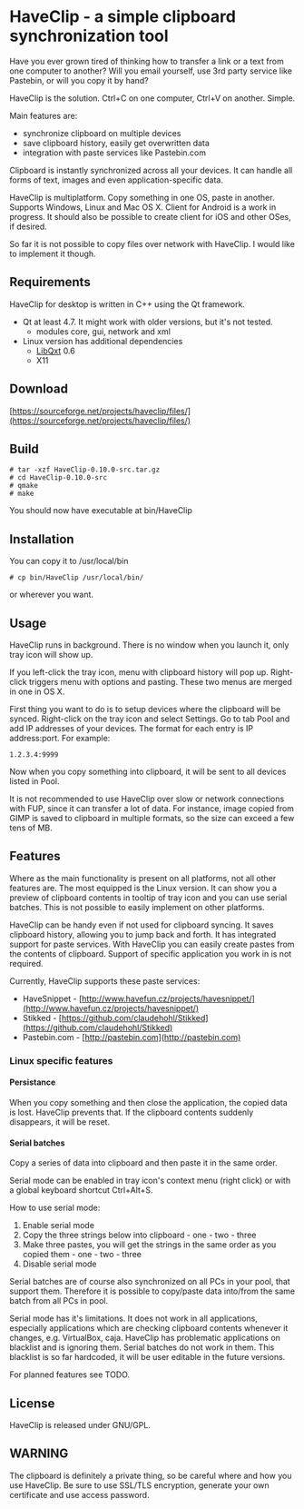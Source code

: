 HaveClip - a simple clipboard synchronization tool
==================================================

Have you ever grown tired of thinking how to transfer a link or a text from one
computer to another? Will you email yourself, use 3rd party service like
Pastebin, or will you copy it by hand?

HaveClip is the solution. Ctrl+C on one computer, Ctrl+V on another. Simple.

Main features are:

 - synchronize clipboard on multiple devices
 - save clipboard history, easily get overwritten data
 - integration with paste services like Pastebin.com

Clipboard is instantly synchronized across all your devices. It can handle all
forms of text, images and even application-specific data.

HaveClip is multiplatform. Copy something in one OS, paste in another.
Supports Windows, Linux and Mac OS X. Client for Android is a work in progress.
It should also be possible to create client for iOS and other OSes, if desired.

So far it is not possible to copy files over network with HaveClip. I would
like to implement it though.

Requirements
------------
HaveClip for desktop is written in C++ using the Qt framework.

 - Qt at least 4.7. It might work with older versions, but it's not tested.
   - modules core, gui, network and xml
 - Linux version has additional dependencies
   - [LibQxt](http://www.libqxt.org/) 0.6
   - X11

Download
--------
[https://sourceforge.net/projects/haveclip/files/](https://sourceforge.net/projects/haveclip/files/)

Build
-----
    # tar -xzf HaveClip-0.10.0-src.tar.gz
    # cd HaveClip-0.10.0-src
    # qmake
    # make

You should now have executable at bin/HaveClip

Installation
------------
You can copy it to /usr/local/bin

    # cp bin/HaveClip /usr/local/bin/

or wherever you want.

Usage
-----
HaveClip runs in background. There is no window when you launch it, only tray
icon will show up.

If you left-click the tray icon, menu with clipboard history will pop up.
Right-click triggers menu with options and pasting. These two menus are merged
in one in OS X.

First thing you want to do is to setup devices where the clipboard will be
synced. Right-click on the tray icon and select Settings. Go to tab Pool
and add IP addresses of your devices. The format for each entry is
IP address:port. For example:

    1.2.3.4:9999

Now when you copy something into clipboard, it will be sent to all devices
listed in Pool.

It is not recommended to use HaveClip over slow or network connections with FUP,
since it can transfer a lot of data. For instance, image copied from GIMP
is saved to clipboard in multiple formats, so the size can exceed a few
tens of MB.

Features
--------
Where as the main functionality is present on all platforms,
not all other features are. The most equipped is the Linux version. It can
show you a preview of clipboard contents in tooltip of tray icon and you can use
serial batches. This is not possible to easily implement on other platforms.

HaveClip can be handy even if not used for clipboard syncing. It saves
clipboard history, allowing you to jump back and forth. It has integrated
support for paste services. With HaveClip you can easily create pastes from
the contents of clipboard. Support of specific application you work in is not
required.

Currently, HaveClip supports these paste services:

 - HaveSnippet - [http://www.havefun.cz/projects/havesnippet/](http://www.havefun.cz/projects/havesnippet/)
 - Stikked - [https://github.com/claudehohl/Stikked](https://github.com/claudehohl/Stikked)
 - Pastebin.com - [http://pastebin.com](http://pastebin.com)

### Linux specific features

#### Persistance
When you copy something and then close the application, the copied
data is lost. HaveClip prevents that. If the clipboard contents suddenly
disappears, it will be reset.

#### Serial batches
Copy a series of data into clipboard and then paste it in the same order.

Serial mode can be enabled in tray icon's context menu (right click)
or with a global keyboard shortcut Ctrl+Alt+S.

How to use serial mode:

  1. Enable serial mode
  2. Copy the three strings below into clipboard
    - one
    - two
    - three
  3. Make three pastes, you will get the strings in the same order as you copied them
    - one
    - two
    - three
  4. Disable serial mode

Serial batches are of course also synchronized on all PCs in your pool, that support
them. Therefore it is possible to copy/paste data into/from the same batch from all
PCs in pool.

Serial mode has it's limitations. It does not work in all applications, especially
applications which are checking clipboard contents whenever it changes, e.g. VirtualBox,
caja. HaveClip has problematic applications on blacklist and is ignoring them. Serial
batches do not work in them. This blacklist is so far hardcoded, it will be user editable
in the future versions.

For planned features see TODO.

License
-------
HaveClip is released under GNU/GPL.

WARNING
-------
The clipboard is definitely a private thing, so be careful where and how you use
HaveClip. Be sure to use SSL/TLS encryption, generate your own certificate
and use access password.
